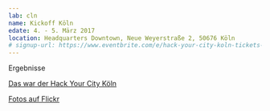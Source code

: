 ```yaml
---
lab: cln
name: Kickoff Köln
edate: 4. - 5. März 2017
location: Headquarters Downtown, Neue Weyerstraße 2, 50676 Köln
# signup-url: https://www.eventbrite.com/e/hack-your-city-koln-tickets-31149547134
---
```


Ergebnisse
 
[Das war der Hack Your City Köln](https://storify.com/Konstanze/hack-your-city-koln)

[Fotos auf Flickr](https://flic.kr/s/aHskQWpAyx)

